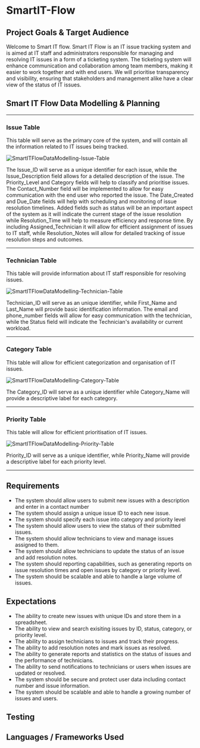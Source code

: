 # SmartIT-Flow

## Project Goals & Target Audience

Welcome to Smart IT flow. Smart IT Flow is an IT issue tracking system and is aimed at IT staff and administrators responsible for managing and resolving IT issues in a form of a ticketing system. The ticketing system will enhance communication and collaboration among team members, making it easier to work together and with end users. We will prioritise transparency and visibility, ensuring that stakeholders and management alike have a clear view of the status of IT issues. 

## Smart IT Flow Data Modelling & Planning 

<hr> 

### Issue Table 

This table will serve as the primary core of the system, and will contain all the information related to IT issues being tracked. 

 ![SmartITFlowDataModelling-Issue-Table](https://user-images.githubusercontent.com/114010857/229239351-97b6cb3b-87dd-4b24-b7f1-20df7999edb6.png)
 
The Issue_ID will serve as a unique identifier for each issue, while the Issue_Description field allows for a detailed description of the issue. The Priority_Level and Category fields will help to classify and prioritise issues. The Contact_Number field will be implemented to allow for easy communication with the end user who reported the issue. The Date_Created and Due_Date fields will help with scheduling and monitoring of issue resolution timelines. Added fields such as status will be an important aspect of the system as it will indicate the current stage of the issue resolution while Resolution_Time will help to measure efficiency and response time. By including Assigned_Technician it will allow for efficient assignment of issues to IT staff, while Resolution_Notes will allow for detailed tracking of issue resolution steps and outcomes.  
 
 <hr> 
 
 ### Technician Table 
 
This table will provide information about IT staff responsible for resolving issues. 
 
 ![SmartITFlowDataModelling-Technician-Table](https://user-images.githubusercontent.com/114010857/229239950-5089a9bd-e354-4dc4-aa7d-45f47118933f.png)
 
Technician_ID will serve as an unique identifier, while First_Name and Last_Name will provide basic identification information. The email and phone_number fields will allow for easy communication with the technician, while the Status field will indicate the Technician's availability or current workload.
 
 <hr>
 
 ### Category Table
 
 This table will allow for efficient categorization and organisation of IT issues. 

 ![SmartITFlowDataModelling-Category-Table](https://user-images.githubusercontent.com/114010857/229240230-91ec919b-75e6-48b2-89ad-526a50ba1d95.png)
 
 The Category_ID will serve as a unique identifier while Category_Name will provide a descriptive label for each category.
 
 <hr>
 
 ### Priority Table
 
 This table will allow for efficient prioritisation of IT issues.
 
 ![SmartITFlowDataModelling-Priority-Table](https://user-images.githubusercontent.com/114010857/229240558-3af337c8-22b1-4ff2-9867-4242947333eb.png)
 
 Priority_ID will serve as a unique identifier, while Priority_Name will provide a descriptive label for each priority level.
 
 <hr>
 
 ## Requirements
 
 * The system should allow users to submit new issues with a description and enter in a contact number
 * The system should assign a unique issue ID to each new issue.
 * The system should specify each issue into category and priority level
 * The system should allow users to view the status of their submitted issues.
 * The system should allow technicians to view and manage issues assigned to them.
 * The system should allow technicians to update the status of an issue and add resolution notes.
 * The system should reporting capabilities, such as generating reports on issue resolution times and open issues by category or priority level. 
 * The system should be scalable and able to handle a large volume of issues.
 
 ## Expectations
 
 * The ability to create new issues with unique IDs and store them in a spreadsheet.
 * The ability to view and search exisiting issues by ID, status, category, or priority level. 
 * The ability to assign technicians to issues and track their progress.
 * The ability to add resolution notes and mark issues as resolved.
 * The ability to generate reports and statistics on the status of issues and the performance of technicians.
 * The ability to send notifications to technicians or users when issues are updated or resolved.
 * The system should be secure and protect user data including contact number and issue information.
 * The system should be scalable and able to handle a growing number of issues and users.

## Testing

## Languages / Frameworks Used
